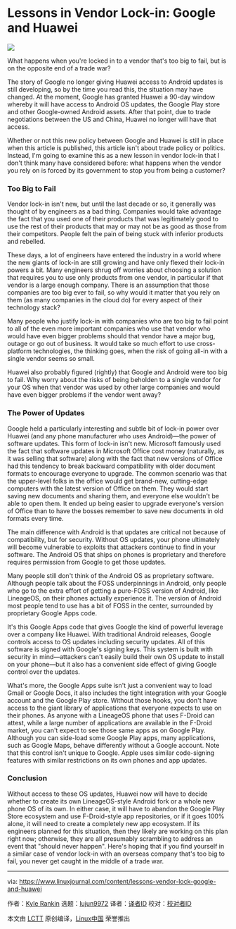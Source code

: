 [#]: collector: "lujun9972"
[#]: translator: "acyanbird "
[#]: reviewer: " "
[#]: publisher: " "
[#]: url: " "
[#]: subject: "Lessons in Vendor Lock-in: Google and Huawei"
[#]: via: "https://www.linuxjournal.com/content/lessons-vendor-lock-google-and-huawei"
[#]: author: "Kyle Rankin https://www.linuxjournal.com/users/kyle-rankin"

Lessons in Vendor Lock-in: Google and Huawei
======
![](https://www.linuxjournal.com/sites/default/files/styles/850x500/public/nodeimage/story/bigstock-Us--China-Trade-War-Boxing-F-252887971_1.jpg?itok=oZBwXDrP)

What happens when you're locked in to a vendor that's too big to fail, but is on the opposite end of a trade war?

The story of Google no longer giving Huawei access to Android updates is still developing, so by the time you read this, the situation may have changed. At the moment, Google has granted Huawei a 90-day window whereby it will have access to Android OS updates, the Google Play store and other Google-owned Android assets. After that point, due to trade negotiations between the US and China, Huawei no longer will have that access.

Whether or not this new policy between Google and Huawei is still in place when this article is published, this article isn't about trade policy or politics. Instead, I'm going to examine this as a new lesson in vendor lock-in that I don't think many have considered before: what happens when the vendor you rely on is forced by its government to stop you from being a customer?

### Too Big to Fail

Vendor lock-in isn't new, but until the last decade or so, it generally was thought of by engineers as a bad thing. Companies would take advantage the fact that you used one of their products that was legitimately good to use the rest of their products that may or may not be as good as those from their competitors. People felt the pain of being stuck with inferior products and rebelled.

These days, a lot of engineers have entered the industry in a world where the new giants of lock-in are still growing and have only flexed their lock-in powers a bit. Many engineers shrug off worries about choosing a solution that requires you to use only products from one vendor, in particular if that vendor is a large enough company. There is an assumption that those companies are too big ever to fail, so why would it matter that you rely on them (as many companies in the cloud do) for every aspect of their technology stack?

Many people who justify lock-in with companies who are too big to fail point to all of the even more important companies who use that vendor who would have even bigger problems should that vendor have a major bug, outage or go out of business. It would take so much effort to use cross-platform technologies, the thinking goes, when the risk of going all-in with a single vendor seems so small.

Huawei also probably figured (rightly) that Google and Android were too big to fail. Why worry about the risks of being beholden to a single vendor for your OS when that vendor was used by other large companies and would have even bigger problems if the vendor went away?

### The Power of Updates

Google held a particularly interesting and subtle bit of lock-in power over Huawei (and any phone manufacturer who uses Android)—the power of software updates. This form of lock-in isn't new. Microsoft famously used the fact that software updates in Microsoft Office cost money (naturally, as it was selling that software) along with the fact that new versions of Office had this tendency to break backward compatibility with older document formats to encourage everyone to upgrade. The common scenario was that the upper-level folks in the office would get brand-new, cutting-edge computers with the latest version of Office on them. They would start saving new documents and sharing them, and everyone else wouldn't be able to open them. It ended up being easier to upgrade everyone's version of Office than to have the bosses remember to save new documents in old formats every time.

The main difference with Android is that updates are critical not because of compatibility, but for security. Without OS updates, your phone ultimately will become vulnerable to exploits that attackers continue to find in your software. The Android OS that ships on phones is proprietary and therefore requires permission from Google to get those updates.

Many people still don't think of the Android OS as proprietary software. Although people talk about the FOSS underpinnings in Android, only people who go to the extra effort of getting a pure-FOSS version of Android, like LineageOS, on their phones actually experience it. The version of Android most people tend to use has a bit of FOSS in the center, surrounded by proprietary Google Apps code.

It's this Google Apps code that gives Google the kind of powerful leverage over a company like Huawei. With traditional Android releases, Google controls access to OS updates including security updates. All of this software is signed with Google's signing keys. This system is built with security in mind—attackers can't easily build their own OS update to install on your phone—but it also has a convenient side effect of giving Google control over the updates.

What's more, the Google Apps suite isn't just a convenient way to load Gmail or Google Docs, it also includes the tight integration with your Google account and the Google Play store. Without those hooks, you don't have access to the giant library of applications that everyone expects to use on their phones. As anyone with a LineageOS phone that uses F-Droid can attest, while a large number of applications are available in the F-Droid market, you can't expect to see those same apps as on Google Play. Although you can side-load some Google Play apps, many applications, such as Google Maps, behave differently without a Google account. Note that this control isn't unique to Google. Apple uses similar code-signing features with similar restrictions on its own phones and app updates.

### Conclusion

Without access to these OS updates, Huawei now will have to decide whether to create its own LineageOS-style Android fork or a whole new phone OS of its own. In either case, it will have to abandon the Google Play Store ecosystem and use F-Droid-style app repositories, or if it goes 100% alone, it will need to create a completely new app ecosystem. If its engineers planned for this situation, then they likely are working on this plan right now; otherwise, they are all presumably scrambling to address an event that "should never happen". Here's hoping that if you find yourself in a similar case of vendor lock-in with an overseas company that's too big to fail, you never get caught in the middle of a trade war.

--------------------------------------------------------------------------------

via: https://www.linuxjournal.com/content/lessons-vendor-lock-google-and-huawei

作者：[Kyle Rankin][a]
选题：[lujun9972][b]
译者：[译者ID](https://github.com/译者ID)
校对：[校对者ID](https://github.com/校对者ID)

本文由 [LCTT](https://github.com/LCTT/TranslateProject) 原创编译，[Linux中国](https://linux.cn/) 荣誉推出

[a]: https://www.linuxjournal.com/users/kyle-rankin
[b]: https://github.com/lujun9972
